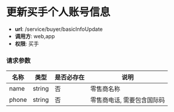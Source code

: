 更新买手个人账号信息
==========

- **url**: /service/buyer/basicInfoUpdate
- **调用方**: web,app
- **权限**: 买手


### 请求参数

|    名称  		   |  类型     | 是否必存在 |                  说明                  |
|------------------|-----------|------------|----------------------------------------|
| name			   | string    | 否         |零售商名称 							 |
| phone			   | string    | 否         |零售商电话, 需要包含国际码							 |



